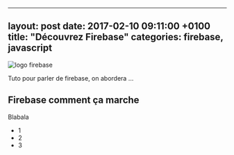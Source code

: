 
---
layout: post
date:   2017-02-10 09:11:00 +0100
title:  "Découvrez Firebase"
categories: firebase, javascript
---

![logo firebase](http://www.dad3zero.net/wp-content/uploads/2016/05/firebase_logo.png)

Tuto pour parler de firebase, on abordera ...

## Firebase comment ça marche
Blabala
* 1
* 2
* 3
